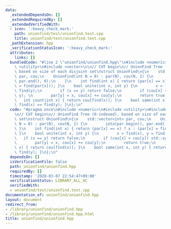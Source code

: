 ```yaml
---
data:
  _extendedDependsOn: []
  _extendedRequiredBy: []
  _extendedVerifiedWith:
  - icon: ':heavy_check_mark:'
    path: unionfind/test/unionfind.test.cpp
    title: unionfind/test/unionfind.test.cpp
  _pathExtension: hpp
  _verificationStatusIcon: ':heavy_check_mark:'
  attributes:
    links: []
  bundledCode: "#line 2 \"unionfind/unionfind.hpp\"\n#include <numeric>\n#include\
    \ <utility>\n#include <vector>\n\n// CUT begin\n// UnionFind Tree (0-indexed),\
    \ based on size of each disjoint set\nstruct UnionFind\n{\n    std::vector<int>\
    \ par, cou;\n    UnionFind(int N = 0) : par(N), cou(N, 1) {\n        iota(par.begin(),\
    \ par.end(), 0);\n    }\n    int find(int x) { return (par[x] == x) ? x : (par[x]\
    \ = find(par[x])); }\n    bool unite(int x, int y) {\n        x = find(x), y =\
    \ find(y);\n        if (x == y) return false;\n        if (cou[x] < cou[y]) std::swap(x,\
    \ y); \n        par[y] = x, cou[x] += cou[y];\n        return true;\n    }\n \
    \   int count(int x) { return cou[find(x)]; }\n    bool same(int x, int y) { return\
    \ find(x) == find(y); }\n};\n"
  code: "#pragma once\n#include <numeric>\n#include <utility>\n#include <vector>\n\
    \n// CUT begin\n// UnionFind Tree (0-indexed), based on size of each disjoint\
    \ set\nstruct UnionFind\n{\n    std::vector<int> par, cou;\n    UnionFind(int\
    \ N = 0) : par(N), cou(N, 1) {\n        iota(par.begin(), par.end(), 0);\n   \
    \ }\n    int find(int x) { return (par[x] == x) ? x : (par[x] = find(par[x]));\
    \ }\n    bool unite(int x, int y) {\n        x = find(x), y = find(y);\n     \
    \   if (x == y) return false;\n        if (cou[x] < cou[y]) std::swap(x, y); \n\
    \        par[y] = x, cou[x] += cou[y];\n        return true;\n    }\n    int count(int\
    \ x) { return cou[find(x)]; }\n    bool same(int x, int y) { return find(x) ==\
    \ find(y); }\n};\n"
  dependsOn: []
  isVerificationFile: false
  path: unionfind/unionfind.hpp
  requiredBy: []
  timestamp: '2020-03-07 22:54:47+09:00'
  verificationStatus: LIBRARY_ALL_AC
  verifiedWith:
  - unionfind/test/unionfind.test.cpp
documentation_of: unionfind/unionfind.hpp
layout: document
redirect_from:
- /library/unionfind/unionfind.hpp
- /library/unionfind/unionfind.hpp.html
title: unionfind/unionfind.hpp
---
```

